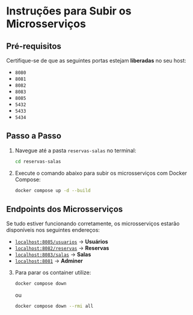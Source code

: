 # Instruções para Subir os Microsserviços

## Pré-requisitos

Certifique-se de que as seguintes portas estejam **liberadas** no seu host:

- `8080`
- `8081`
- `8082`
- `8083`
- `8085`
- `5432`
- `5433`
- `5434`

## Passo a Passo

1. Navegue até a pasta `reservas-salas` no terminal:
   ```bash
   cd reservas-salas
   ```

2. Execute o comando abaixo para subir os microsserviços com Docker Compose:
   ```bash
   docker compose up -d --build
   ```

## Endpoints dos Microsserviços

Se tudo estiver funcionando corretamente, os microsserviços estarão disponíveis nos seguintes endereços:

- [`localhost:8085/usuarios`](http://localhost:8085/usuarios) → **Usuários**
- [`localhost:8082/reservas`](http://localhost:8082/reservas) → **Reservas**
- [`localhost:8083/salas`](http://localhost:8083/salas) → **Salas**
- [`localhost:8081`](http://localhost:8081) → **Adminer**

3. Para parar os container utilize:
   ```bash
   docker compose down
   ```
   
   ou

   ```bash
   docker compose down --rmi all
   ```